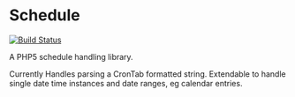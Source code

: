 Schedule
========
[![Build Status](https://travis-ci.org/timothy-r/Schedule.png)](https://travis-ci.org/timothy-r/Schedule)

A PHP5 schedule handling library.

Currently Handles parsing a CronTab formatted string.
Extendable to handle single date time instances and date ranges, eg calendar entries.
